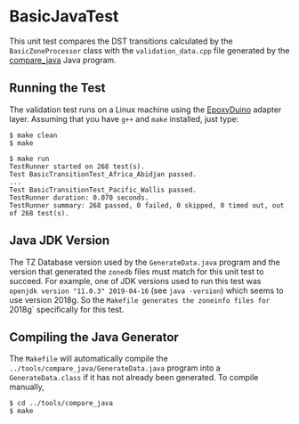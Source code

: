 # BasicJavaTest

This unit test compares the DST transitions calculated by the
`BasicZoneProcessor` class with the `validation_data.cpp` file generated by the
[compare_java](../tools/compare_java) Java program.

## Running the Test

The validation test runs on a Linux machine using the
[EpoxyDuino](https://github.com/bxparks/EpoxyDuino) adapter layer.
Assuming that you have `g++` and `make` installed, just type:
```
$ make clean
$ make

$ make run
TestRunner started on 268 test(s).
Test BasicTransitionTest_Africa_Abidjan passed.
...
Test BasicTransitionTest_Pacific_Wallis passed.
TestRunner duration: 0.070 seconds.
TestRunner summary: 268 passed, 0 failed, 0 skipped, 0 timed out, out of 268 test(s).
```

## Java JDK Version

The TZ Database version used by the `GenerateData.java` program and the
version that generated the `zonedb` files must match for this unit test to
succeed. For example, one of JDK versions used to run this test was `openjdk
version "11.0.3" 2019-04-16` (see `java -version`) which seems to use version
2018g. So the `Makefile generates the zoneinfo files for `2018g` specifically
for this test.

## Compiling the Java Generator

The `Makefile` will automatically compile the
`../tools/compare_java/GenerateData.java` program into a
`GenerateData.class` if it has not already been generated. To compile manually,

```
$ cd ../tools/compare_java
$ make
```
